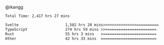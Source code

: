 @ikangg
<!--START_SECTION:waka-->

```txt
Total Time: 2,417 hrs 27 mins

Svelte                     1,502 hrs 20 mins>>>>>>>>>>>>>>>==========   61.07 %
TypeScript                 274 hrs 59 mins >>>======================   11.18 %
Rust                       55 hrs 3 mins   >========================   02.24 %
Other                      42 hrs 33 mins  =========================   01.73 %
```

<!--END_SECTION:waka-->
